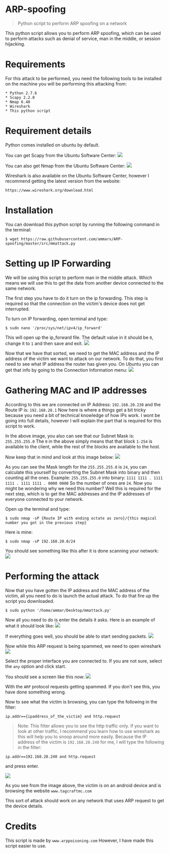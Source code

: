 # ARP-spoofing 

> Python script to perform ARP spoofing on a network

This python script allows you to perform ARP spoofing, which can be used to perform attacks such as denial of service, man in the middle, or session hijacking.

# Requirements

For this attack to be performed, you need the following tools to be installed on the machine you will be performing this attacking from:
```
* Python 2.7.6
* Scapy 2.2.0
* Nmap 6.40
* Wireshark
* This python script
```

# Requirement details

Python comes installed on ubuntu by default. 

You can get Scapy from the Ubuntu Software Center:
![](https://raw.githubusercontent.com/ammarx/ARP-spoofing/master/res/1.png)

You can also get Nmap from the Ubuntu Software Center:
![](https://raw.githubusercontent.com/ammarx/ARP-spoofing/master/res/2.png)

Wireshark is also available on the Ubuntu Software Center, however I recommend getting the latest version from the website:
```
https://www.wireshark.org/download.html
```

# Installation

You can download this python script by running the following command in the terminal:
```
$ wget https://raw.githubusercontent.com/ammarx/ARP-spoofing/master/src/mmattack.py
```

# Setting up IP Forwarding

We will be using this script to perform man in the middle attack. Which means we will use this to get the data from another device connected to the same network.

The first step you have to do it turn on the ip forwarding. This step is required so that the connection on the victim's device does not get interrupted. 

To turn on IP forwarding, open terminal and type:
```
$ sudo nano '/proc/sys/net/ipv4/ip_forward'
```

This will open up the ip_forward file. The default value in it should be `0`, change it to `1` and then save and exit.
![](https://raw.githubusercontent.com/ammarx/ARP-spoofing/master/res/3.png)

Now that we have that sorted, we need to get the MAC address and the IP address of the victim we want to attack on our network. To do that, you first need to see what IP address the router has given you. On Ubuntu you can get that info by going to the Connection Information menu:
![](https://raw.githubusercontent.com/ammarx/ARP-spoofing/master/res/4.png)

# Gathering MAC and IP addresses

According to this we are connected on IP Address: `192.168.20.230` and the Route IP is: `192.168.20.1`
Now here is where a things get a bit tricky because you need a bit of technical knowledge of how IPs work. I wont be going into full details, however I will explain the part that is required for this script to work.

In the above image, you also can see that our Subnet Mask is: `255.255.255.0` 
The `0` in the above simply means that that block `1-254` is available to the client, while the rest of the blocks are available to the host.

Now keep that in mind and look at this image below:
![](https://raw.githubusercontent.com/ammarx/ARP-spoofing/master/res/subnetting_c.png)

As you can see the Mask length for the `255.255.255.0` is `24`, you can calculate this yourself by converting the Subnet Mask into binary and then counting all the ones. Example: `255.255.255.0` into binary: `1111 1111 . 1111 1111 . 1111 1111 . 0000 0000` So the number of ones are `24`. Now you might be wondering why we need this number? Well this is required for the next step, which is to get the MAC addresses and the IP addresses of everyone connected to your network.

Open up the terminal and type:

```
$ sudo nmap -sP {Route IP with ending octate as zero}/{this magical number you got in the previous step}
```

Here is mine:
```
$ sudo nmap -sP 192.168.20.0/24
```

You should see something like this after it is done scanning your network:
![](https://raw.githubusercontent.com/ammarx/ARP-spoofing/master/res/5.png)

# Performing the attack

Now that you have gotten the IP address and the MAC address of the victim, all you need to do is launch the actual attack. To do that fire up the script you downloaded.
```
$ sudo python '/home/ammar/Desktop/mmattack.py'
```

Now all you need to do is enter the details it asks. Here is an example of what it should look like:
![](https://raw.githubusercontent.com/ammarx/ARP-spoofing/master/res/6.png)

If everything goes well, you should be able to start sending packets.
![](https://raw.githubusercontent.com/ammarx/ARP-spoofing/master/res/7.png)

Now while this ARP request is being spammed, we need to open wireshark
![](https://raw.githubusercontent.com/ammarx/ARP-spoofing/master/res/8.png)

Select the proper interface you are connected to. If you are not sure, select the `any` option and click start.

You should see a screen like this now:
![](https://raw.githubusercontent.com/ammarx/ARP-spoofing/master/res/9.png)

With the `ARP` protocol requests getting spammed. If you don't see this, you have done something wrong. 

Now to see what the victim is browsing, you can type the following in the filter:
```
ip.addr=={ipaddress_of_the_victim} and http.request
```

> Note: This filter allows you to see the http traffic only. If you want to look at other traffic, I recommend you learn how to use wireshark as this will help you to snoop around more easily. Because the IP address of the victim is `192.168.20.240` for me, I will type the following in the filter:
```
ip.addr==192.168.20.240 and http.request
```

and press enter.

![](https://raw.githubusercontent.com/ammarx/ARP-spoofing/master/res/10.png)

As you see from the image above, the victim is on an android device and is browsing the website `www.tagcraftmc.com`

This sort of attack should work on any network that uses ARP request to get the device details.

# Credits

This script is made by `www.arppoisoning.com` 
However, I have made this script easier to use.